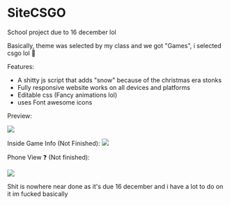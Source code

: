 # SiteCSGO
School project due to 16 december lol

Basically, theme was selected by  my class and we got "Games", i selected csgo lol 🤔

Features:
- A shitty js script that adds "snow" because of the christmas era stonks
- Fully responsive website works on all devices and platforms
- Editable css (Fancy animations lol)
- uses Font awesome icons

Preview: 

<img src="https://media.discordapp.net/attachments/692690987696390216/918655884656271370/unknown.png?width=1353&height=684">


Inside Game Info (Not Finished):
<img src="https://media.discordapp.net/attachments/692690987696390216/918655607052075038/unknown.png?width=1346&height=684">


Phone View ❓ (Not finished):

<img src="https://media.discordapp.net/attachments/692690987696390216/918656331295117332/unknown.png?width=412&height=684">


Shit is nowhere near done as it's due 16 december and i have a lot to do on it im fucked basically
